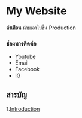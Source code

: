 
# My Website 

**คำเตือน** ห้ามเอาไปขึ้น Production

### ช่องทางติดต่อ

- [Youtube](https:////youtube.com)
- Email
- Facebook
- IG

## สารบัญ

1.[Introduction](page1.md)

